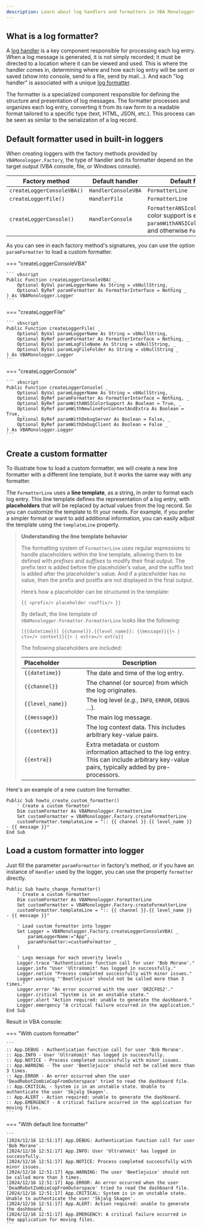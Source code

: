 ```yaml
---
description: Learn about log handlers and formatters in VBA Monologger. Understand how to customize the structure and presentation of log messages with custom formatters. Discover default and custom formatter implementations.
---
```


## What is a log formatter?

A [log handler](../introduction.md#processing-log-records-with-a-handler) is a key component responsible for processing each log entry. When a log message is generated, it is not simply recorded; it must be directed to a location where it can be viewed and used. This is where the handler comes in, determining where and how each log entry will be sent or saved (show into console, send to a file, send by mail...). And each "log handler" is associated with a unique [log formatter](../introduction.md#formatting-log-records-the-serialization-of-logs-record). 

The formatter is a specialized component responsible for defining the structure and presentation of log messages. The formatter processes and organizes each log entry, converting it from its raw form to a readable format tailored to a specific type (text, HTML, JSON, etc.). This process can be seen as similar to the serialization of a log record.

## Default formatter used in built-in loggers

When creating loggers with the factory methods provided by `VBAMonologger.Factory`, the type of handler and its formatter depend on the target output (VBA console, file, or Windows console). 

| **Factory method**         | **Default handler** | **Default formatter**                                                                                                              |
|----------------------------|---------------------|------------------------------------------------------------------------------------------------------------------------------------|
| `createLoggerConsoleVBA()` | `HandlerConsoleVBA` | `FormatterLine`                                                                                                                    |
| `createLoggerFile()` | `HandlerFile`       | `FormatterLine`                                                                                                                    |
| `createLoggerConsole()` | `HandlerConsole`    | `FormatterANSIcoloredLine` if ANSI color support is enabled with `paramWithANSIColorSupport=true`), and otherwise `FormatterLine`. |

As you can see in each factory method's signatures, you can use the option `paramFormatter` to load a custom formatter.

=== "createLoggerConsoleVBA"

    ``` vbscript
    Public Function createLoggerConsoleVBA( _
        Optional ByVal paramLoggerName As String = vbNullString, _
        Optional ByRef paramFormatter As FormatterInterface = Nothing _
    ) As VBAMonologger.Logger
    ```

=== "createLoggerFile"

    ``` vbscript
    Public Function createLoggerFile( _
        Optional ByVal paramLoggerName As String = vbNullString, _
        Optional ByRef paramFormatter As FormatterInterface = Nothing, _
        Optional ByVal paramLogFileName As String = vbNullString, _
        Optional ByVal paramLogFileFolder As String = vbNullString _
    ) As VBAMonologger.Logger
    ```

=== "createLoggerConsole"

    ``` vbscript
    Public Function createLoggerConsole( _
        Optional ByVal paramLoggerName As String = vbNullString, _
        Optional ByRef paramFormatter As FormatterInterface = Nothing, _
        Optional ByRef paramWithANSIColorSupport As Boolean = True, _
        Optional ByRef paramWithNewlineForContextAndExtra As Boolean = True, _
        Optional ByRef paramWithDebugServer As Boolean = False, _
        Optional ByRef paramWithDebugClient As Boolean = False _
    ) As VBAMonologger.Logger
    ```


## Create a custom formatter

To illustrate how to load a custom formatter, we will create a new line formatter with a different line template, but it works the same way with any formatter.

The `FormatterLine` uses a **line template**, as a string, in order to format each log entry. This line template defines the representation of a log entry, with **placeholders** that will be replaced by actual values from the log record. So you can customize the template to fit your needs. For example, if you prefer a simpler format or want to add additional information, you can easily adjust the template using the `templateLine` property.

> **Understanding the line template behavior**
>
> The formatting system of `FormatterLine` uses regular expressions to handle placeholders within the line template, allowing them to be defined with *prefixes* and *suffixes* to modify their final output. The prefix text is added before the placeholder’s value, and the suffix text is added after the placeholder's value. And if a placeholder has no value, then the prefix and postfix are not displayed in the final output.
>
> Here’s how a placeholder can be structured in the template:
>
> ``` twig
> {{ <prefix/> placeholder <suffix/> }}
> ```
>
> By default, the line template of `VBAMonologger.Formatter.FormatterLine` looks like the following:
>
> ``` twig title="Line template"
> [{{datetime}}] {{channel}}.{{level_name}}: {{message}}{{< | ctx=/> context}}{{< | extra=/> extra}}
> ```
>
> The following placeholders are included:
>
> | Placeholder&nbsp;&nbsp;&nbsp;&nbsp;&nbsp;&nbsp;&nbsp;&nbsp;&nbsp;&nbsp;&nbsp;&nbsp;&nbsp; | Description                                                                                                                                    |
> |-------------------------------------------------------------------------------------------|------------------------------------------------------------------------------------------------------------------------------------------------|
> | `{{datetime}}`                                                                            | The date and time of the log entry.                                                                                                            |
> | `{{channel}}`                                                                             | The channel (or source) from which the log originates.                                                                                         |
> | `{{level_name}}`                                                                          | The log level (*e.g.*, `INFO`, `ERROR`, `DEBUG` ...).                                                                                          |
> | `{{message}}`                                                                             | The main log message.                                                                                                                          | 
> | `{{context}}`                                                                             | The log context data. This includes arbitrary key-value pairs.                                                                              |
> | `{{extra}}`                                                                               | Extra metadata or custom information attached to the log entry. This can include arbitrary key-value pairs, typically added by pre-processors. |

Here's an example of a new custom line formatter.

```vbscript 
Public Sub howto_create_custom_formatter()
    ' Create a custom formatter
    Dim customFormatter As VBAMonologger.FormatterLine
    Set customFormatter = VBAMonologger.Factory.createFormatterLine
    customFormatter.templateLine = ":: {{ channel }}.{{ level_name }} - {{ message }}"
End Sub
```

## Load a custom formatter into logger

Just fill the parameter `paramFormatter` in factory's method, or if you have an instance of `Handler` used by the logger, you can use the property `formatter` directly.

```vbscript 
Public Sub howto_change_formatter()
    ' Create a custom formatter
    Dim customFormatter As VBAMonologger.FormatterLine
    Set customFormatter = VBAMonologger.Factory.createFormatterLine
    customFormatter.templateLine = ":: {{ channel }}.{{ level_name }} - {{ message }}"
    
    ' Load custom formatter into logger
    Set Logger = VBAMonologger.Factory.createLoggerConsoleVBA( _
        paramLoggerName:="App", _
        paramFormatter:=customFormatter _
    )
    
    ' Logs message for each severity levels
    Logger.trace "Authentication function call for user 'Bob Morane'." 
    Logger.info "User 'UltraVomit' has logged in successfully."
    Logger.notice "Process completed successfully with minor issues."
    Logger.warning "'Beetlejuice' should not be called more than 3 times."
    Logger.error "An error occurred with the user 'DRZCFOS2'."
    Logger.critical "System is in an unstable state."
    Logger.alert "Action required: unable to generate the dashboard."
    Logger.emergency "A critical failure occurred in the application."
End Sub
```

Result in VBA console:

=== "With custom formatter"

    ```
    :: App.DEBUG - Authentication function call for user 'Bob Morane'.
    :: App.INFO - User 'UltraVomit' has logged in successfully.
    :: App.NOTICE - Process completed successfully with minor issues.
    :: App.WARNING - The user 'Beetlejuice' should not be called more than 3 times.
    :: App.ERROR - An error occurred when the user 'DeadRobotZombieCopFromOuterspace' tried to read the dashboard file.
    :: App.CRITICAL - System is in an unstable state. Unable to authenticate the user 'Skjalg Skagen'.
    :: App.ALERT - Action required: unable to generate the dashboard.
    :: App.EMERGENCY - A critical failure occurred in the application for moving files.
    ```

=== "With default line formatter"

    ```
    [2024/12/16 12:51:17] App.DEBUG: Authentication function call for user 'Bob Morane'.
    [2024/12/16 12:51:17] App.INFO: User 'UltraVomit' has logged in successfully.
    [2024/12/16 12:51:17] App.NOTICE: Process completed successfully with minor issues.
    [2024/12/16 12:51:17] App.WARNING: The user 'Beetlejuice' should not be called more than 3 times.
    [2024/12/16 12:51:17] App.ERROR: An error occurred when the user 'DeadRobotZombieCopFromOuterspace' tried to read the dashboard file.
    [2024/12/16 12:51:17] App.CRITICAL: System is in an unstable state. Unable to authenticate the user 'Skjalg Skagen'.
    [2024/12/16 12:51:17] App.ALERT: Action required: unable to generate the dashboard.
    [2024/12/16 12:51:17] App.EMERGENCY: A critical failure occurred in the application for moving files.
    ```
